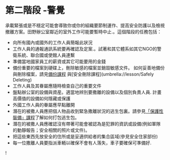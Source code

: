[Title]: # (第二步- 警示)
[Difficulty]: # (初學者)
[Order]: # (1)

# 第二階段 -警覺

承載緊張或是不穩定可能會導致你或你的組織要節制運作、提高安全防護以及檢視撤離方案。田野辦公室鄰近的室外工作可能要暫時中止.。這個階段的任務包括：

* 向所有國內或國外的工作人員簡報此狀況
* 工作人員的通報通訊系統要再確認及定案.。試著和其它體系如其它NGO的警衛系統、聯合國或使館人員連繫
* 準備當地國家員工的薪資或其它可能要用的金錢
* 備份重要的檔案到硬碟上，刪除敏感的檔案並銷毀敏感文件。 如何妥善地備份與刪除檔案，請見[備份課程](umbrella://lesson/backing-up/1) 與[安全刪除課程](umbrella://lesson/Safely Deleting) 
* 工作人員及其眷屬應隨時檢查自己的重要文件
* 盤點辦公室的設備與資産。適當地辨別要撒離的設備以及個別負責人員.  計畫高價值的設備如何隱藏或保護
* 外國工作人員的眷屬應早點離開
* 潛在的被撒人員應把個人物品收到緊急撒離狀況的逃生包裏。請參見[「保護性裝備」課程](umbrella://lesson/protective-equipment)了解如何打包逃生包。
* 潛在的被撒人員應確認沒有帶著可能會被認為是犯罪的資訊或設備(例如軍隊的動靜報告；安全相關的照片或文件)。
* 把這些東西先放安全的住所或是妥適供給者的集合區域(參見安全住家部份)
* 每一位撒離人員要指派車輀以確保不會有人落失，車子要確保可準備好.</li></ul></p>!